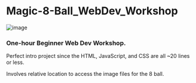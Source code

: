 # Magic-8-Ball_WebDev_Workshop

![image](https://user-images.githubusercontent.com/12129459/224581803-3bf03923-387a-4774-ac15-f12f0a3d14f6.png)

### One-hour Beginner Web Dev Workshop.  

<p>Perfect intro project since the HTML, JavaScript, and CSS are all ~20 lines or less. <p>
<p>Involves relative location to access the image files for the 8 ball.  </p>

